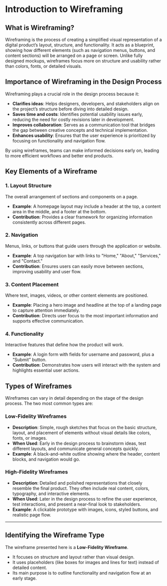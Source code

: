 # Introduction to Wireframing

## What is Wireframing?
Wireframing is the process of creating a simplified visual representation of a digital product’s layout, structure, and functionality. It acts as a blueprint, showing how different elements (such as navigation menus, buttons, and content sections) will be arranged on a page or screen. Unlike fully designed mockups, wireframes focus more on structure and usability rather than colors, fonts, or detailed visuals.

## Importance of Wireframing in the Design Process
Wireframing plays a crucial role in the design process because it:

- **Clarifies ideas**: Helps designers, developers, and stakeholders align on the project’s structure before diving into detailed design.
- **Saves time and costs**: Identifies potential usability issues early, reducing the need for costly revisions later in development.
- **Improves collaboration**: Serves as a communication tool that bridges the gap between creative concepts and technical implementation.
- **Enhances usability**: Ensures that the user experience is prioritized by focusing on functionality and navigation flow.

By using wireframes, teams can make informed decisions early on, leading to more efficient workflows and better end products.

## Key Elements of a Wireframe

### 1. Layout Structure
The overall arrangement of sections and components on a page.  
- **Example**: A homepage layout may include a header at the top, a content area in the middle, and a footer at the bottom.  
- **Contribution**: Provides a clear framework for organizing information consistently across different pages.

### 2. Navigation
Menus, links, or buttons that guide users through the application or website.  
- **Example**: A top navigation bar with links to "Home," "About," "Services," and "Contact."  
- **Contribution**: Ensures users can easily move between sections, improving usability and user flow.

### 3. Content Placement
Where text, images, videos, or other content elements are positioned.  
- **Example**: Placing a hero image and headline at the top of a landing page to capture attention immediately.  
- **Contribution**: Directs user focus to the most important information and supports effective communication.

### 4. Functionality
Interactive features that define how the product will work.  
- **Example**: A login form with fields for username and password, plus a “Submit” button.  
- **Contribution**: Demonstrates how users will interact with the system and highlights essential user actions.

## Types of Wireframes

Wireframes can vary in detail depending on the stage of the design process. The two most common types are:

### Low-Fidelity Wireframes
- **Description**: Simple, rough sketches that focus on the basic structure, layout, and placement of elements without visual details like colors, fonts, or images.  
- **When Used**: Early in the design process to brainstorm ideas, test different layouts, and communicate general concepts quickly.  
- **Example**: A black-and-white outline showing where the header, content blocks, and navigation would go.

### High-Fidelity Wireframes
- **Description**: Detailed and polished representations that closely resemble the final product. They often include real content, colors, typography, and interactive elements.  
- **When Used**: Later in the design process to refine the user experience, test interactions, and present a near-final look to stakeholders.  
- **Example**: A clickable prototype with images, icons, styled buttons, and realistic page flow.

---

## Identifying the Wireframe Type

The wireframe presented here is a **Low-Fidelity Wireframe**.  
- It focuses on structure and layout rather than visual design.  
- It uses placeholders (like boxes for images and lines for text) instead of detailed content.  
- Its main purpose is to outline functionality and navigation flow at an early stage.
